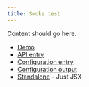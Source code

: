 ```yaml
---
title: Smoke test
---
```


Content should go here.

* [Demo](/demo)
* [API entry](/api/entry)
* [Configuration entry](/configuration/entry)
* [Configuration output](/configuration/output)
* [Standalone](/standalone) - Just JSX
